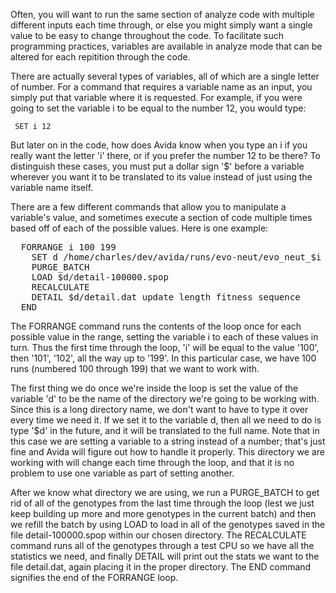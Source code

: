 Often, you will want to run the same section of analyze code with multiple different inputs each time through, or else you might simply want a single value to be easy to change throughout the code. To facilitate such programming practices, variables are available in analyze mode that can be altered for each repitition through the code.

There are actually several types of variables, all of which are a single letter of number. For a command that requires a variable name as an input, you simply put that variable where it is requested. For example, if you were going to set the variable i to be equal to the number 12, you would type:

<code>  SET i 12 </code>

But later on in the code, how does Avida know when you type an i if you really want the letter 'i' there, or if you prefer the number 12 to be there? To distinguish these cases, you must put a dollar sign '$' before a variable wherever you want it to be translated to its value instead of just using the variable name itself.

There are a few different commands that allow you to manipulate a variable's value, and sometimes execute a section of code multiple times based off of each of the possible values. Here is one example:

<pre>
  FORRANGE i 100 199
    SET d /home/charles/dev/avida/runs/evo-neut/evo_neut_$i
    PURGE_BATCH
    LOAD $d/detail-100000.spop
    RECALCULATE
    DETAIL $d/detail.dat update length fitness sequence
  END
</pre>

The FORRANGE command runs the contents of the loop once for each possible value in the range, setting the variable i to each of these values in turn. Thus the first time through the loop, 'i' will be equal to the value '100', then '101', '102', all the way up to '199'. In this particular case, we have 100 runs (numbered 100 through 199) that we want to work with.

The first thing we do once we're inside the loop is set the value of the variable 'd' to be the name of the directory we're going to be working with. Since this is a long directory name, we don't want to have to type it over every time we need it. If we set it to the variable d, then all we need to do is type '$d' in the future, and it will be translated to the full name. Note that in this case we are setting a variable to a string instead of a number; that's just fine and Avida will figure out how to handle it properly. This directory we are working with will change each time through the loop, and that it is no problem to use one variable as part of setting another.

After we know what directory we are using, we run a PURGE_BATCH to get rid of all of the genotypes from the last time through the loop (lest we just keep building up more and more genotypes in the current batch) and then we refill the batch by using LOAD to load in all of the genotypes saved in the file detail-100000.spop within our chosen directory. The RECALCULATE command runs all of the genotypes through a test CPU so we have all the statistics we need, and finally DETAIL will print out the stats we want to the file detail.dat, again placing it in the proper directory. The END command signifies the end of the FORRANGE loop.
